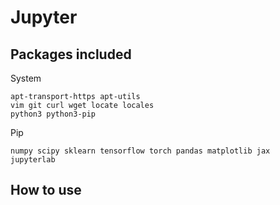 # Jupyter

## Packages included

System
```
apt-transport-https apt-utils
vim git curl wget locate locales
python3 python3-pip
```

Pip
```
numpy scipy sklearn tensorflow torch pandas matplotlib jax
jupyterlab
```

## How to use
